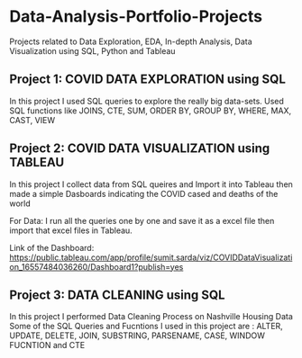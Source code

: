 # Data-Analysis-Portfolio-Projects
Projects related to Data Exploration, EDA, In-depth Analysis, Data Visualization using SQL, Python and Tableau


## Project 1: COVID DATA EXPLORATION using SQL

In this project I used SQL queries to explore the really big data-sets. 
  Used SQL functions like JOINS, CTE, SUM, ORDER BY, GROUP BY, WHERE, MAX, CAST, VIEW


## Project 2: COVID DATA VISUALIZATION using TABLEAU
 In this project I collect data from SQL queires and Import it into Tableau
 then made a simple Dasboards indicating the COVID cased and deaths of the world
 
 For Data: I run all the queries one by one and save it as a excel file then import that excel files in Tableau.
 
 Link of the Dashboard: https://public.tableau.com/app/profile/sumit.sarda/viz/COVIDDataVisualization_16557484036260/Dashboard1?publish=yes
 
 ## Project 3: DATA CLEANING using SQL
 In this project I performed Data Cleaning Process on Nashville Housing Data
 Some of the SQL Queries and Fucntions I used in this project are : ALTER, UPDATE, DELETE, JOIN, SUBSTRING, PARSENAME, CASE, WINDOW FUCNTION and CTE
